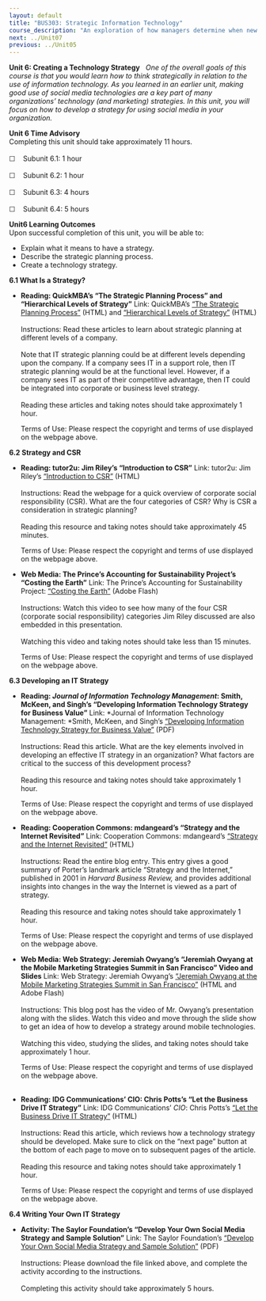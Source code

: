 ```yaml
---
layout: default
title: "BUS303: Strategic Information Technology"
course_description: "An exploration of how managers determine when new IT initiatives are necessary and how they should deploy them, focusing on the allocation and use of technology resources across an entire firm as part of the larger organizational strategy."
next: ../Unit07
previous: ../Unit05
---
```

**Unit 6: Creating a Technology Strategy** <span id="6"></span> 
*One of the overall goals of this course is that you would learn how to
think strategically in relation to the use of information technology. As
you learned in an earlier unit, making good use of social media
technologies are a key part of many organizations’ technology (and
marketing) strategies. In this unit, you will focus on how to develop a
strategy for using social media in your organization.*

**Unit 6 Time Advisory**  
Completing this unit should take approximately 11 hours.  
    
 ☐    Subunit 6.1: 1 hour  
    
 ☐    Subunit 6.2: 1 hour  
    
 ☐    Subunit 6.3: 4 hours  
    
 ☐    Subunit 6.4: 5 hours

**Unit6 Learning Outcomes**  
Upon successful completion of this unit, you will be able to:  
-   Explain what it means to have a strategy.
-   Describe the strategic planning process.
-   Create a technology strategy.

**6.1 What Is a Strategy?** <span id="6.1"></span> 
-   **Reading: QuickMBA’s “The Strategic Planning Process” and
    “Hierarchical Levels of Strategy”**
    Link: QuickMBA’s [“The Strategic Planning
    Process”](http://www.quickmba.com/strategy/strategic-planning/)
    (HTML) and [“Hierarchical Levels of
    Strategy”](http://www.quickmba.com/strategy/levels/) (HTML)  
        
     Instructions: Read these articles to learn about strategic planning
    at different levels of a company.  
        
     Note that IT strategic planning could be at different levels
    depending upon the company. If a company sees IT in a support role,
    then IT strategic planning would be at the functional level.
    However, if a company sees IT as part of their competitive
    advantage, then IT could be integrated into corporate or business
    level strategy.   
        
     Reading these articles and taking notes should take approximately 1
    hour.  
      
     Terms of Use: Please respect the copyright and terms of use
    displayed on the webpage above.

**6.2 Strategy and CSR** <span id="6.2"></span> 
-   **Reading: tutor2u: Jim Riley’s “Introduction to CSR”**
    Link: tutor2u: Jim Riley’s [“Introduction to
    CSR”](http://www.tutor2u.net/business/strategy/corporate-social-responsibility-introduction.html)
    (HTML)  
        
     Instructions: Read the webpage for a quick overview of corporate
    social responsibility (CSR). What are the four categories of CSR?
    Why is CSR a consideration in strategic planning?  
        
     Reading this resource and taking notes should take approximately 45
    minutes.  
      
     Terms of Use: Please respect the copyright and terms of use
    displayed on the webpage above.

-   **Web Media: The Prince’s Accounting for Sustainability Project’s
    “Costing the Earth”**
    Link: The Prince’s Accounting for Sustainability Project: [“Costing
    the
    Earth”](http://www.accountingforsustainability.org/costing-the-earth)
    (Adobe Flash)  
        
     Instructions: Watch this video to see how many of the four CSR
    (corporate social responsibility) categories Jim Riley discussed are
    also embedded in this presentation.  
        
     Watching this video and taking notes should take less than 15
    minutes.  
      
     Terms of Use: Please respect the copyright and terms of use
    displayed on the webpage above.

**6.3 Developing an IT Strategy** <span id="6.3"></span> 
-   **Reading: *Journal of Information Technology Management*: Smith,
    McKeen, and Singh’s “Developing Information Technology Strategy for
    Business Value”**
    Link: *Journal of Information Technology Management: *Smith, McKeen,
    and Singh’s [“Developing Information Technology Strategy for
    Business Value”](http://jitm.ubalt.edu/XVIII-1/article4.pdf) (PDF)  
        
     Instructions: Read this article. What are the key elements involved
    in developing an effective IT strategy in an organization? What
    factors are critical to the success of this development process?  
        
     Reading this resource and taking notes should take approximately 1
    hour.  
      
     Terms of Use: Please respect the copyright and terms of use
    displayed on the webpage above.

-   **Reading: Cooperation Commons: mdangeard’s “Strategy and the
    Internet Revisited”**
    Link: Cooperation Commons: mdangeard’s [“Strategy and the Internet
    Revisited”](http://www.cooperationcommons.com/cooperationcommons/blog/mdangeard/454-strategy-and-the-internet-revisited)
    (HTML)  
        
     Instructions: Read the entire blog entry. This entry gives a good
    summary of Porter’s landmark article “Strategy and the Internet,”
    published in 2001 in *Harvard Business Review,* and provides
    additional insights into changes in the way the Internet is viewed
    as a part of strategy.  
        
     Reading this resource and taking notes should take approximately 1
    hour.  
      
     Terms of Use: Please respect the copyright and terms of use
    displayed on the webpage above.

-   **Web Media: Web Strategy: Jeremiah Owyang’s “Jeremiah Owyang at the
    Mobile Marketing Strategies Summit in San Francisco” Video and
    Slides**
    Link: Web Strategy: Jeremiah Owyang’s [“Jeremiah Owyang at the
    Mobile Marketing Strategies Summit in San
    Francisco”](http://www.web-strategist.com/blog/2011/05/09/keynote-how-to-develop-a-mobile-strategy-video-and-slides/)
    (HTML and Adobe Flash)  
        
     Instructions: This blog post has the video of Mr. Owyang’s
    presentation along with the slides. Watch this video and move
    through the slide show to get an idea of how to develop a strategy
    around mobile technologies.  
        
     Watching this video, studying the slides, and taking notes should
    take approximately 1 hour.  
      
     Terms of Use: Please respect the copyright and terms of use
    displayed on the webpage above.   
      

-   **Reading: IDG Communications’ CIO: Chris Potts’s “Let the Business
    Drive IT Strategy”**
    Link: IDG Communications’ *CIO*: Chris Potts’s [“Let the Business
    Drive IT
    Strategy”](http://www.cio.com/article/135202/Let_the_Business_Drive_IT_Strategy)
    (HTML)  
        
     Instructions: Read this article, which reviews how a technology
    strategy should be developed. Make sure to click on the “next page”
    button at the bottom of each page to move on to subsequent pages of
    the article.  
        
     Reading this resource and taking notes should take approximately 1
    hour.  
      
     Terms of Use: Please respect the copyright and terms of use
    displayed on the webpage above.

**6.4 Writing Your Own IT Strategy** <span id="6.4"></span> 
-   **Activity: The Saylor Foundation’s “Develop Your Own Social Media
    Strategy and Sample Solution”**
    Link: The Saylor Foundation’s [“Develop Your Own Social Media
    Strategy and Sample
    Solution”](http://www.saylor.org/site/wp-content/uploads/2012/06/BUS303-6.3-Social-Media-Strategy-Activity-and-Solution-UPDATED_DTB-FINAL.pdf)
    (PDF)  
                                                     
     Instructions: Please download the file linked above, and complete
    the activity according to the instructions.  
        
     Completing this activity should take approximately 5 hours.


